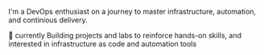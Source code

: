 I'm a DevOps enthusiast on a journey to master infrastructure, automation, and continious delivery.

 🌱 currently Building projects and labs to reinforce hands-on skills, and interested in infrastructure as code and automation tools
 

